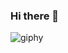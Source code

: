 ### Hi there 👋

![giphy](https://user-images.githubusercontent.com/74251894/204525438-8b330652-37b7-49c6-af3d-8764dc871e9f.gif)
